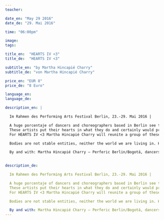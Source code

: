 ```yaml
---
teacher: 

date_en: "May 29 2016"
date_de: "29. Mai 2016"

time: "06:00pm"

image: 
tags: 

title_en:  "HEARTS IV <3"
title_de:  "HEARTS IV <3"

subtitle_en: "by Martha Hincapié Charry"
subtitle_de: "von Martha Hincapié Charry"

price_en: "EUR 8"
price_de: "8 Euro"

language_en: 
language_de: 

description_en: |

  Im Rahmen des Performing Arts Festival Berlin, 23.-29. Mai 2016 |

  A huge porcentaje of dancers and choreographers based in Berlin see themselves forced to apply to the Hartz IV support offered by the German government to cover the basic surviving kit.
  These artists put their hearts in what they do and certainly would prefer to work hard in their field than to depend on this. 
  For HEARTS IV <3 Martha Hincapié Charry will reunite a group of these dancers and choregraphers in the Urbanraum to meet in an intimate an close dialogue with the public, followed by an open air physical encounter where they will make, through movement, a reflection about their bodies and their actual state.

  Bodies are not stable entities, neither the world we are living in. HEARTS IV <3 will open spaces for subjective notions about the relationship between self, society and body, looking to assess politics in regards to identity and action, constituting a human community.

  By and with: Martha Hincapié Charry – Perferic Berlin/Bogotá, dancers and choreographers based in Berlin.
  

description_de:

  Im Rahmen des Performing Arts Festival Berlin, 23.-29. Mai 2016 |

  A huge porcentaje of dancers and choreographers based in Berlin see themselves forced to apply to the Hartz IV support offered by the German government to cover the basic surviving kit.
  These artists put their hearts in what they do and certainly would prefer to work hard in their field than to depend on this. 
  For HEARTS IV <3 Martha Hincapié Charry will reunite a group of these dancers and choregraphers in the Urbanraum to meet in an intimate an close dialogue with the public, followed by an open air physical encounter where they will make, through movement, a reflection about their bodies and their actual state.

  Bodies are not stable entities, neither the world we are living in. HEARTS IV <3 will open spaces for subjective notions about the relationship between self, society and body, looking to assess politics in regards to identity and action, constituting a human community.

  By and with: Martha Hincapié Charry – Perferic Berlin/Bogotá, dancers and choreographers based in Berlin.
---
```

